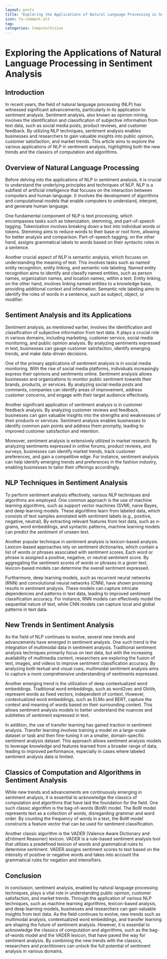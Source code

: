 ```yaml
---
layout: posts
title: "Exploring the Applications of Natural Language Processing in Sentiment Analysis"
icon: fa-comment-alt
tag:      
categories: ComputerVision
---
```



# Exploring the Applications of Natural Language Processing in Sentiment Analysis

## Introduction

In recent years, the field of natural language processing (NLP) has witnessed significant advancements, particularly in its application to sentiment analysis. Sentiment analysis, also known as opinion mining, involves the identification and classification of subjective information from text data, such as social media posts, product reviews, and customer feedback. By utilizing NLP techniques, sentiment analysis enables businesses and researchers to gain valuable insights into public opinion, customer satisfaction, and market trends. This article aims to explore the various applications of NLP in sentiment analysis, highlighting both the new trends and the classics of computation and algorithms.

## Overview of Natural Language Processing

Before delving into the applications of NLP in sentiment analysis, it is crucial to understand the underlying principles and techniques of NLP. NLP is a subfield of artificial intelligence that focuses on the interaction between computers and human language. It involves the development of algorithms and computational models that enable computers to understand, interpret, and generate human language.

One fundamental component of NLP is text processing, which encompasses tasks such as tokenization, stemming, and part-of-speech tagging. Tokenization involves breaking down a text into individual words or tokens. Stemming aims to reduce words to their base or root form, allowing for better analysis and comparison. Part-of-speech tagging, on the other hand, assigns grammatical labels to words based on their syntactic roles in a sentence.

Another crucial aspect of NLP is semantic analysis, which focuses on understanding the meaning of text. This involves tasks such as named entity recognition, entity linking, and semantic role labeling. Named entity recognition aims to identify and classify named entities, such as person names, organization names, and location names, within a text. Entity linking, on the other hand, involves linking named entities to a knowledge base, providing additional context and information. Semantic role labeling aims to identify the roles of words in a sentence, such as subject, object, or modifier.

## Sentiment Analysis and its Applications

Sentiment analysis, as mentioned earlier, involves the identification and classification of subjective information from text data. It plays a crucial role in various domains, including marketing, customer service, social media monitoring, and public opinion analysis. By analyzing sentiments expressed in text, businesses can gauge customer satisfaction, identify emerging trends, and make data-driven decisions.

One of the primary applications of sentiment analysis is in social media monitoring. With the rise of social media platforms, individuals increasingly express their opinions and sentiments online. Sentiment analysis allows businesses and organizations to monitor public sentiment towards their brands, products, or services. By analyzing social media posts and comments, companies can identify areas of improvement, address customer concerns, and engage with their target audience effectively.

Another significant application of sentiment analysis is in customer feedback analysis. By analyzing customer reviews and feedback, businesses can gain valuable insights into the strengths and weaknesses of their products or services. Sentiment analysis enables businesses to identify common pain points and address them promptly, leading to improved customer satisfaction and retention.

Moreover, sentiment analysis is extensively utilized in market research. By analyzing sentiments expressed in online forums, product reviews, and surveys, businesses can identify market trends, track customer preferences, and gain a competitive edge. For instance, sentiment analysis can help identify emerging trends and preferences in the fashion industry, enabling businesses to tailor their offerings accordingly.

## NLP Techniques in Sentiment Analysis

To perform sentiment analysis effectively, various NLP techniques and algorithms are employed. One common approach is the use of machine learning algorithms, such as support vector machines (SVM), naive Bayes, and deep learning models. These algorithms learn from labeled data, which consists of text samples annotated with sentiment labels (e.g., positive, negative, neutral). By extracting relevant features from text data, such as n-grams, word embeddings, and syntactic patterns, machine learning models can predict the sentiment of unseen text.

Another popular technique in sentiment analysis is lexicon-based analysis. Lexicon-based approaches rely on sentiment dictionaries, which contain a list of words or phrases associated with sentiment scores. Each word or phrase is assigned a positive, negative, or neutral sentiment score. By aggregating the sentiment scores of words or phrases in a given text, lexicon-based models can determine the overall sentiment expressed.

Furthermore, deep learning models, such as recurrent neural networks (RNN) and convolutional neural networks (CNN), have shown promising results in sentiment analysis. These models can capture intricate dependencies and patterns in text data, leading to improved sentiment classification accuracy. For instance, RNN models can effectively model the sequential nature of text, while CNN models can capture local and global patterns in text data.

## New Trends in Sentiment Analysis

As the field of NLP continues to evolve, several new trends and advancements have emerged in sentiment analysis. One such trend is the integration of multimodal data in sentiment analysis. Traditional sentiment analysis techniques primarily focus on text data, but with the increasing availability of multimedia content, researchers are exploring the fusion of text, images, and videos to improve sentiment classification accuracy. By analyzing both textual and visual cues, multimodal sentiment analysis aims to capture a more comprehensive understanding of sentiments expressed.

Another emerging trend is the utilization of deep contextualized word embeddings. Traditional word embeddings, such as word2vec and GloVe, represent words as fixed vectors, independent of context. However, contextualized word embeddings, such as ELMo and BERT, capture the context and meaning of words based on their surrounding context. This allows sentiment analysis models to better understand the nuances and subtleties of sentiment expressed in text.

In addition, the use of transfer learning has gained traction in sentiment analysis. Transfer learning involves training a model on a large-scale dataset or task and then fine-tuning it on a smaller, domain-specific sentiment analysis dataset. This approach allows sentiment analysis models to leverage knowledge and features learned from a broader range of data, leading to improved performance, especially in cases where labeled sentiment analysis data is limited.

## Classics of Computation and Algorithms in Sentiment Analysis

While new trends and advancements are continuously emerging in sentiment analysis, it is essential to acknowledge the classics of computation and algorithms that have laid the foundation for the field. One such classic algorithm is the bag-of-words (BoW) model. The BoW model represents text as a collection of words, disregarding grammar and word order. By counting the frequency of words in a text, the BoW model constructs a feature vector that can be used for sentiment classification.

Another classic algorithm is the VADER (Valence Aware Dictionary and sEntiment Reasoner) lexicon. VADER is a rule-based sentiment analysis tool that utilizes a predefined lexicon of words and grammatical rules to determine sentiment. VADER assigns sentiment scores to text based on the intensity of positive or negative words and takes into account the grammatical rules for negation and intensifiers.

## Conclusion

In conclusion, sentiment analysis, enabled by natural language processing techniques, plays a vital role in understanding public opinion, customer satisfaction, and market trends. Through the application of various NLP techniques, such as machine learning algorithms, lexicon-based analysis, and deep learning models, businesses and researchers can gain valuable insights from text data. As the field continues to evolve, new trends such as multimodal analysis, contextualized word embeddings, and transfer learning are shaping the future of sentiment analysis. However, it is essential to acknowledge the classics of computation and algorithms, such as the bag-of-words model and the VADER lexicon, that have paved the way for sentiment analysis. By combining the new trends with the classics, researchers and practitioners can unlock the full potential of sentiment analysis in various domains.